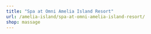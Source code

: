 ```yaml
---
title: "Spa at Omni Amelia Island Resort"
url: /amelia-island/spa-at-omni-amelia-island-resort/
shop: massage
---
```

